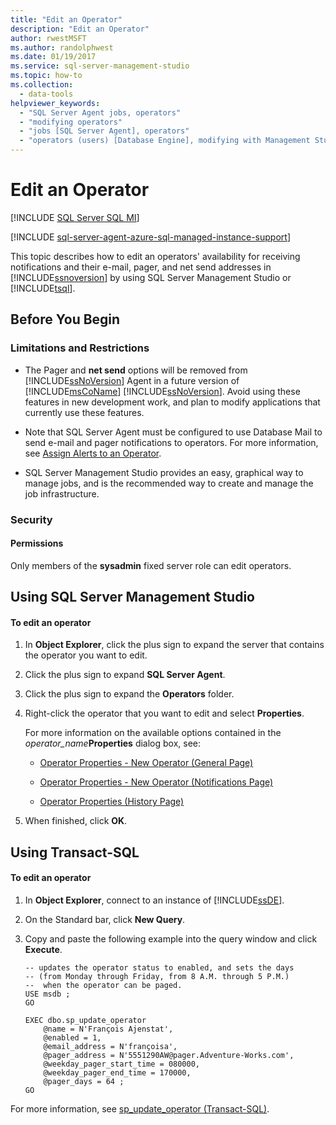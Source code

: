 ```yaml
---
title: "Edit an Operator"
description: "Edit an Operator"
author: rwestMSFT
ms.author: randolphwest
ms.date: 01/19/2017
ms.service: sql-server-management-studio
ms.topic: how-to
ms.collection:
  - data-tools
helpviewer_keywords:
  - "SQL Server Agent jobs, operators"
  - "modifying operators"
  - "jobs [SQL Server Agent], operators"
  - "operators (users) [Database Engine], modifying with Management Studio"
---
```

# Edit an Operator
[!INCLUDE [SQL Server SQL MI](../includes/applies-to-version/sql-asdbmi.md)]

[!INCLUDE [sql-server-agent-azure-sql-managed-instance-support](../includes/sql-server-agent-azure-sql-managed-instance-support.md)]

This topic describes how to edit an operators' availability for receiving notifications and their e-mail, pager, and net send addresses in [!INCLUDE[ssnoversion](../includes/ssnoversion-md.md)] by using SQL Server Management Studio or [!INCLUDE[tsql](../includes/tsql-md.md)].  
  
## <a name="BeforeYouBegin"></a>Before You Begin  
  
### <a name="Restrictions"></a>Limitations and Restrictions  
  
-   The Pager and **net send** options will be removed from [!INCLUDE[ssNoVersion](../includes/ssnoversion-md.md)] Agent in a future version of [!INCLUDE[msCoName](../includes/msconame-md.md)] [!INCLUDE[ssNoVersion](../includes/ssnoversion-md.md)]. Avoid using these features in new development work, and plan to modify applications that currently use these features.  
  
-   Note that SQL Server Agent must be configured to use Database Mail to send e-mail and pager notifications to operators. For more information, see [Assign Alerts to an Operator](assign-alerts-to-an-operator.md).  
  
-   SQL Server Management Studio provides an easy, graphical way to manage jobs, and is the recommended way to create and manage the job infrastructure.  
  
### <a name="Security"></a>Security  
  
#### <a name="Permissions"></a>Permissions  
Only members of the **sysadmin** fixed server role can edit operators.  
  
## <a name="SSMSProcedure"></a>Using SQL Server Management Studio  
  
#### To edit an operator  
  
1.  In **Object Explorer**, click the plus sign to expand the server that contains the operator you want to edit.  
  
2.  Click the plus sign to expand **SQL Server Agent**.  
  
3.  Click the plus sign to expand the **Operators** folder.  
  
4.  Right-click the operator that you want to edit and select **Properties**.  
  
    For more information on the available options contained in the _operator\_name_**Properties** dialog box, see:  
  
    -   [Operator Properties - New Operator &#40;General Page&#41;](operator-properties-new-operator-general-page.md)  
  
    -   [Operator Properties - New Operator &#40;Notifications Page&#41;](operator-properties-new-operator-notifications-page.md)  
  
    -   [Operator Properties &#40;History Page&#41;](operator-properties-history-page.md)  
  
5.  When finished, click **OK**.  
  
## <a name="TsqlProcedure"></a>Using Transact-SQL  
  
#### To edit an operator  
  
1.  In **Object Explorer**, connect to an instance of [!INCLUDE[ssDE](../includes/ssde-md.md)].  
  
2.  On the Standard bar, click **New Query**.  
  
3.  Copy and paste the following example into the query window and click **Execute**.  
  
    ```  
    -- updates the operator status to enabled, and sets the days   
    -- (from Monday through Friday, from 8 A.M. through 5 P.M.)
    --  when the operator can be paged.   
    USE msdb ;  
    GO  
  
    EXEC dbo.sp_update_operator   
        @name = N'François Ajenstat',  
        @enabled = 1,  
        @email_address = N'françoisa',  
        @pager_address = N'5551290AW@pager.Adventure-Works.com',  
        @weekday_pager_start_time = 080000,  
        @weekday_pager_end_time = 170000,  
        @pager_days = 64 ;  
    GO  
    ```  
  
For more information, see [sp_update_operator (Transact-SQL)](/sql/relational-databases/system-stored-procedures/sp-update-operator-transact-sql).  
